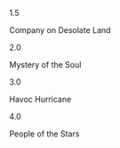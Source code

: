 1.5

Company on Desolate Land

2.0

Mystery of the Soul


3.0

Havoc Hurricane

4.0

People of the Stars
